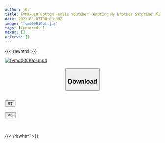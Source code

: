 ```yaml
---
author: j91
title: FVMD-010 Bottom Female Youtuber Tempting My Brother Surprise Planning Shooting Was Too Fucking And Fucking Her Brother Who Was Seriously Lustful Wwwwwww
date: 2023-08-07T00:00:00Z
image: "fvmd00010pl.jpg"
tags: [Censored, ]
maker: []
actress: []
---
```



{{< rawhtml >}}

<div class="video" data-videoid="me19jZ1z3kiGYP">
    <a href="javascript:;">
        <img src="https://my.j91.asia/posts/fvmd00010pl/fvmd00010pl.jpg" width="WIDTH" height="HEIGHT" alt="fvmd00010pl.mp4" loading="lazy">
    </a>
</div>

<script type="text/javascript" src="https://j91.asia/asset/on-demand-st.js"></script>

<br>
  <link rel="stylesheet" href="https://j91.asia/asset/bs5.css">
  
  <center>
  <button class="btn btn-primary" type="button" data-bs-toggle="collapse" data-bs-target=".multi-collapse" aria-expanded="false" aria-controls="multiCollapseExample1 multiCollapseExample2"><h2>Download</h2></button></center>
</p>
<div class="row">
  <div class="col">
    <div class="collapse multi-collapse" id="multiCollapseExample1">
      <div class="card card-body">
	      	      <br>
<div class="buttons">  
<a href="https://streamtape.to/v/me19jZ1z3kiGYP"><button class="btn-hover color-3"><i class="fa fa-download"></i> ST</button></a></div>
    </div>
  </div>
</div>
  <div class="col">
    <div class="collapse multi-collapse" id="multiCollapseExample2">
      <div class="card card-body">
	      <br>
<div class="buttons">
    <a href="https://vgembed.com/v/27BaOn7RK05MDXm"><button class="btn-hover color-9"><i class="fa fa-download"></i> VG</button></a></div>
<br><br>
      </div>
    </div>
  </div>
</div>

{{< /rawhtml >}}